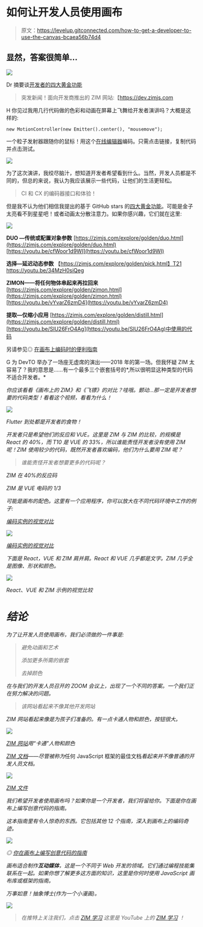 # 如何让开发人员使用画布

> 原文：<https://levelup.gitconnected.com/how-to-get-a-developer-to-use-the-canvas-bcaea56b74d4>

## 显然，答案很简单…

![](img/98a8be515ad30a460ced886057d969b3.png)

Dr 摘要谈[开发者的四大黄金功能](https://zimjavascript.wordpress.com/2019/06/30/golden-functions-ci-cx-talk-at-hamontjs/)

> 突发新闻！面向开发商推出的 ZIM 网站:【https://dev.zimjs.com 

H 你见过我用几行代码做的色彩和动画在屏幕上飞舞给开发者演讲吗？大概是这样的:

```
new MotionController(new Emitter().center(), "mousemove");
```

一个粒子发射器跟随你的鼠标！用这个[在线编辑器](https://zimjs.org/kids/slate.html)编码。只需点击链接，复制代码并点击测试。

![](img/1cc2f7c26267bc2dea88f8568428df6c.png)

为了这次演讲，我绞尽脑汁，想知道开发者希望看到什么。当然，开发人员都是不同的，但总的来说，我认为我应该展示一些代码，让他们的生活更轻松。

> CI 和 CX 的编码器接口和体验！

但是我不认为他们相信我提出的基于 GitHub stars 的[四大黄金功能](https://zimjavascript.wordpress.com/2019/06/30/golden-functions-ci-cx-talk-at-hamontjs/)。可能是金子太亮看不到星星吧！或者动画太分散注意力。如果你感兴趣，它们就在这里:

![](img/10029c778e4b013cb1e30f50b3dfde6f.png)

**DUO —传统或配置对象参数**
[https://zimjs.com/explore/golden/duo.html](https://zimjs.com/explore/golden/duo.html)
[https://youtu.be/cfWoor1d9WI](https://youtu.be/cfWoor1d9WI)

**选择—延迟动态参数**
【https://zimjs.com/explore/golden/pick.html】T21
https://youtu.be/34MzH0siQeg

**ZIMON——将任何物体串起来再拉回来**
[https://zimjs.com/explore/golden/zimon.html](https://zimjs.com/explore/golden/zimon.html)
[https://youtu.be/vYvarZ6zmD4](https://youtu.be/vYvarZ6zmD4)

**提取—仅缩小应用**
[https://zimjs.com/explore/golden/distill.html](https://zimjs.com/explore/golden/distill.html)
[https://youtu.be/SlU26FrO4Ag](https://youtu.be/SlU26FrO4Ag)中使用的代码

另请参见◎ [在画布上编码时的便利指南](https://medium.com/@zim_67337/conveniences-when-coding-on-the-canvas-f6b0b8dd981d)

G 为 DevTO 举办了一场座无虚席的演出——2018 年的第一场。但我怀疑 ZIM 太容易了？我的意思是……有一个最多三个嵌套括号的*,所以很明显这种类型的代码不适合开发者。*

*你应该看看《画布上的 ZIM》和《飞镖》的对比？哇哦。颤动…那一定是开发者想要的代码类型！看看这个视频，看看为什么！*

*![](img/e62e435478c460fd713f222da8478c96.png)*

*Flutter 到处都是开发者的食物！*

*开发者只是希望他们的反应和 VUE。这里是 ZIM 与 ZIM 的比较，的规模是 React 的 40%，而 T10 是 VUE 的 33%，所以谁能责怪开发者没有使用 ZIM 呢！ZIM 使用较少的代码，既然开发者喜欢编码，他们为什么要用 ZIM 呢？*

> *谁能责怪开发者想要更多的代码呢？*

*ZIM 在 40%的反应码*

*ZIM 是 VUE 电码的 1/3*

*可能是画布的配色。这里有一个应用程序，你可以放大在不同代码环境中工作的例子:*

*[编码实例的视觉对比](https://zimjs.com/compare/)*

*![](img/3688afdb598a350fc1b8ff43d7799b19.png)*

*[编码实例的视觉对比](https://zimjs.com/compare/)*

*下面是 React，VUE 和 ZIM 肩并肩。React 和 VUE 几乎都是文字。ZIM 几乎全是图像、形状和颜色。*

*![](img/e13e408fd2514f7c4a2d66cb0333a350.png)*

*React、VUE 和 ZIM 示例的视觉比较*

# *结论*

*为了让开发人员使用画布，我们必须做的一件事是:*

> *避免动画和艺术*
> 
> *添加更多所需的嵌套*
> 
> *去掉颜色*

*在与我们的开发人员召开的 ZOOM 会议上，出现了一个不同的答案。一个我们正在努力解决的问题。*

> *该网站看起来不像其他开发网站*

*ZIM 网站看起来像是为孩子们准备的。有一点卡通人物和颜色，按钮很大。*

*![](img/4961b031269fa8d0ccc7cd1145cfd552.png)*

*[ZIM 网站](https://zimjs.com)用“卡通”人物和颜色*

*[ZIM 文档](https://zimjs.com/docs.html)——尽管被称为*任何 JavaScript 框架的最佳文档*看起来并不像普通的开发人员文档。*

*![](img/c6ac77f831c0a67a3b53a4020c5c7c84.png)*

*[ZIM 文件](https://zimjs.com/docs.html)*

*我们希望开发者使用画布吗？如果你是一个开发者，我们将留给你。下面是你在画布上编写创意代码的指南。*

*这本指南里有令人惊奇的东西。它包括其他 12 个指南，深入到画布上的编码奇迹。*

*![](img/49fccf87fab0f20ac5add19303bdb782.png)*

*◎ [你在画布上编写创意代码的指南](https://medium.com/@zim_67337/your-guide-to-coding-creativity-on-the-canvas-ada0996298f6)*

*画布适合制作**互动媒体**，这是一个不同于 Web 开发的领域。它们通过编程技能集联系在一起。如果你想了解更多这方面的知识，这里是你何时使用 JavaScript 画布库或框架的指南。*

*万事如意！抽象博士(作为一个小漫画)。*

*![](img/27819a6988ca621b0e51adab188d42aa.png)*

> **在推特上关注我们，点击* [*ZIM 学习*](https://twitter.com/zimlearn) *这里是 YouTube 上的* [*ZIM 学习*](https://www.youtube.com/zimlearn) *！**